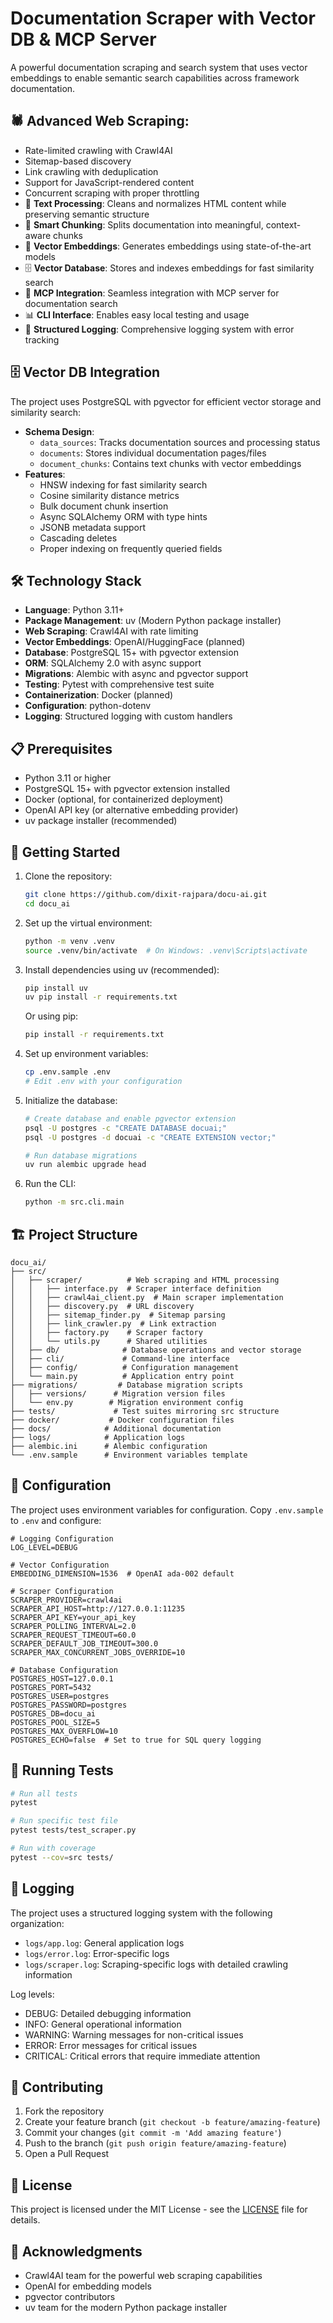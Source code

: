 # Documentation Scraper with Vector DB & MCP Server

A powerful documentation scraping and search system that uses vector embeddings to enable semantic search capabilities across framework documentation.

## 🕷️ **Advanced Web Scraping**: 
  - Rate-limited crawling with Crawl4AI
  - Sitemap-based discovery
  - Link crawling with deduplication
  - Support for JavaScript-rendered content
  - Concurrent scraping with proper throttling
- 🧹 **Text Processing**: Cleans and normalizes HTML content while preserving semantic structure
- 🧩 **Smart Chunking**: Splits documentation into meaningful, context-aware chunks
- 🧠 **Vector Embeddings**: Generates embeddings using state-of-the-art models
- 🗄️ **Vector Database**: Stores and indexes embeddings for fast similarity search
- 🔌 **MCP Integration**: Seamless integration with MCP server for documentation search
- 📊 **CLI Interface**: Enables easy local testing and usage
- 📝 **Structured Logging**: Comprehensive logging system with error tracking

## 🗄️ Vector DB Integration

The project uses PostgreSQL with pgvector for efficient vector storage and similarity search:

- **Schema Design**:
  - `data_sources`: Tracks documentation sources and processing status
  - `documents`: Stores individual documentation pages/files
  - `document_chunks`: Contains text chunks with vector embeddings
- **Features**:
  - HNSW indexing for fast similarity search
  - Cosine similarity distance metrics
  - Bulk document chunk insertion
  - Async SQLAlchemy ORM with type hints
  - JSONB metadata support
  - Cascading deletes
  - Proper indexing on frequently queried fields

## 🛠️ Technology Stack

- **Language**: Python 3.11+
- **Package Management**: uv (Modern Python package installer)
- **Web Scraping**: Crawl4AI with rate limiting
- **Vector Embeddings**: OpenAI/HuggingFace (planned)
- **Database**: PostgreSQL 15+ with pgvector extension
- **ORM**: SQLAlchemy 2.0 with async support
- **Migrations**: Alembic with async and pgvector support
- **Testing**: Pytest with comprehensive test suite
- **Containerization**: Docker (planned)
- **Configuration**: python-dotenv
- **Logging**: Structured logging with custom handlers

## 📋 Prerequisites

- Python 3.11 or higher
- PostgreSQL 15+ with pgvector extension installed
- Docker (optional, for containerized deployment)
- OpenAI API key (or alternative embedding provider)
- uv package installer (recommended)

## 🚀 Getting Started

1. Clone the repository:
   ```bash
   git clone https://github.com/dixit-rajpara/docu-ai.git
   cd docu_ai
   ```

2. Set up the virtual environment:
   ```bash
   python -m venv .venv
   source .venv/bin/activate  # On Windows: .venv\Scripts\activate
   ```

3. Install dependencies using uv (recommended):
   ```bash
   pip install uv
   uv pip install -r requirements.txt
   ```
   Or using pip:
   ```bash
   pip install -r requirements.txt
   ```

4. Set up environment variables:
   ```bash
   cp .env.sample .env
   # Edit .env with your configuration
   ```

5. Initialize the database:
   ```bash
   # Create database and enable pgvector extension
   psql -U postgres -c "CREATE DATABASE docuai;"
   psql -U postgres -d docuai -c "CREATE EXTENSION vector;"
   
   # Run database migrations
   uv run alembic upgrade head
   ```

6. Run the CLI:
   ```bash
   python -m src.cli.main
   ```

## 🏗️ Project Structure

```
docu_ai/
├── src/
│   ├── scraper/          # Web scraping and HTML processing
│   │   ├── interface.py  # Scraper interface definition
│   │   ├── crawl4ai_client.py  # Main scraper implementation
│   │   ├── discovery.py  # URL discovery
│   │   ├── sitemap_finder.py  # Sitemap parsing
│   │   ├── link_crawler.py  # Link extraction
│   │   ├── factory.py    # Scraper factory
│   │   └── utils.py      # Shared utilities
│   ├── db/              # Database operations and vector storage
│   ├── cli/             # Command-line interface
│   ├── config/          # Configuration management
│   └── main.py          # Application entry point
├── migrations/         # Database migration scripts
│   ├── versions/      # Migration version files
│   └── env.py        # Migration environment config
├── tests/             # Test suites mirroring src structure
├── docker/           # Docker configuration files
├── docs/            # Additional documentation
├── logs/            # Application logs
├── alembic.ini      # Alembic configuration
└── .env.sample      # Environment variables template
```

## 🔧 Configuration

The project uses environment variables for configuration. Copy `.env.sample` to `.env` and configure:

```env
# Logging Configuration
LOG_LEVEL=DEBUG

# Vector Configuration
EMBEDDING_DIMENSION=1536  # OpenAI ada-002 default

# Scraper Configuration
SCRAPER_PROVIDER=crawl4ai
SCRAPER_API_HOST=http://127.0.0.1:11235
SCRAPER_API_KEY=your_api_key
SCRAPER_POLLING_INTERVAL=2.0
SCRAPER_REQUEST_TIMEOUT=60.0
SCRAPER_DEFAULT_JOB_TIMEOUT=300.0
SCRAPER_MAX_CONCURRENT_JOBS_OVERRIDE=10

# Database Configuration
POSTGRES_HOST=127.0.0.1
POSTGRES_PORT=5432
POSTGRES_USER=postgres
POSTGRES_PASSWORD=postgres
POSTGRES_DB=docu_ai
POSTGRES_POOL_SIZE=5
POSTGRES_MAX_OVERFLOW=10
POSTGRES_ECHO=false  # Set to true for SQL query logging
```

## 🧪 Running Tests

```bash
# Run all tests
pytest

# Run specific test file
pytest tests/test_scraper.py

# Run with coverage
pytest --cov=src tests/
```

## 📝 Logging

The project uses a structured logging system with the following organization:
- `logs/app.log`: General application logs
- `logs/error.log`: Error-specific logs
- `logs/scraper.log`: Scraping-specific logs with detailed crawling information

Log levels:
- DEBUG: Detailed debugging information
- INFO: General operational information
- WARNING: Warning messages for non-critical issues
- ERROR: Error messages for critical issues
- CRITICAL: Critical errors that require immediate attention

## 🤝 Contributing

1. Fork the repository
2. Create your feature branch (`git checkout -b feature/amazing-feature`)
3. Commit your changes (`git commit -m 'Add amazing feature'`)
4. Push to the branch (`git push origin feature/amazing-feature`)
5. Open a Pull Request

## 📝 License

This project is licensed under the MIT License - see the [LICENSE](LICENSE) file for details.

## 🙏 Acknowledgments

- Crawl4AI team for the powerful web scraping capabilities
- OpenAI for embedding models
- pgvector contributors
- uv team for the modern Python package installer
